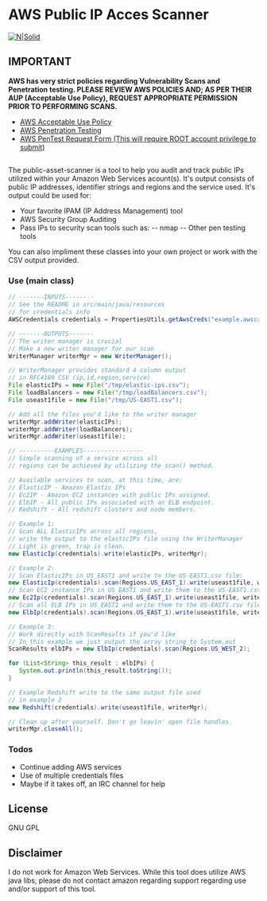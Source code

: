 # AWS Public IP Acces Scanner

[![N|Solid](http://adtheorent.com/v2/wp-content/uploads/2016/12/adtLogoSmall.png )](http://www.adtheorent.com)

## IMPORTANT
**AWS has very strict policies regarding Vulnerability Scans and Penetration testing. 
PLEASE REVIEW AWS POLICIES AND; AS PER THEIR AUP (Acceptable Use Policy), REQUEST APPROPRIATE PERMISSION PRIOR TO PERFORMING SCANS.**
* [AWS Acceptable Use Policy](https://aws.amazon.com/aup/)
* [AWS Penetration Testing](https://aws.amazon.com/security/penetration-testing/)
* [AWS PenTest Request Form (This will require ROOT account privilege to submit)](https://aws.amazon.com/forms/penetration-testing-request?catalog=true&isauthcode=true)
##

The public-asset-scanner is a tool to help you audit and track public IPs utilized within your Amazon Web Services acount(s). It's output consists of public IP addresses, identifier strings and regions and the service used. It's output could be used for:
  - Your favorite IPAM (IP Address Management) tool
  - AWS Security Group Auditing
  - Pass IPs to security scan tools such as:
  -- nmap
  -- Other pen testing tools

You can also impliment these classes into your own project or work with the CSV output provided.

### Use (main class)
```java
// -------INPUTS--------
// See the README in src/main/java/resources
// for credentials info
AWSCredentials credentials = PropertiesUtils.getAwsCreds("example.awscredentials.properties");

// -------OUTPUTS-------
// The writer manager is crucial
// Make a new writer manager for our scan
WriterManager writerMgr = new WriterManager();

// WriterManager provides standard 4 column output
// in RFC4180 CSV (ip,id,region,service)
File elasticIPs = new File("/tmp/elastic-ips.csv");
File loadBalancers = new File("/tmp/loadBalancers.csv");
File useast1file = new File("/tmp/US-EAST1.csv");

// Add all the files you'd like to the writer manager
writerMgr.addWriter(elasticIPs);
writerMgr.addWriter(loadBalancers);
writerMgr.addWriter(useast1file);

// ----------EXAMPLES-----------------
// Simple scanning of a service across all
// regions can be achieved by utilizing the scan() method.

// Available services to scan, at this time, are:
// ElasticIP - Amazon Elastic IPs
// Ec2IP - Amazon EC2 instances with public IPs assigned.
// ElbIP - All public IPs associated with an ELB endpoint.
// Redshift - All redshift clusters and node members.

// Example 1:
// Scan ALL ElasticIPs across all regions,
// write the output to the elasticIPs file using the WriterManager
// Light is green, trap is clean.
new ElasticIp(credentials).write(elasticIPs, writerMgr);

// Example 2:
// Scan ElasticIPs in US_EAST1 and write to the US-EAST1.csv file:
new ElasticIp(credentials).scan(Regions.US_EAST_1).write(useast1file, writerMgr);
// Scan EC2 instance IPs in US_EAST1 and write them to the US-EAST1.csv file:
new Ec2Ip(credentials).scan(Regions.US_EAST_1).write(useast1file, writerMgr);
// Scan all ELB IPs in US_EAST1 and write them to the US-EAST1.csv file:
new ElbIp(credentials).scan(Regions.US_EAST_1).write(useast1file, writerMgr);

// Example 3:
// Work directly with ScanResults if you'd like
// In this example we just output the array string to System.out
ScanResults elbIPs = new ElbIp(credentials).scan(Regions.US_WEST_2);

for (List<String> this_result : elbIPs) {
   System.out.println(this_result.toString());
}

// Example Redshift write to the same output file used
// in example 2
new Redshift(credentials).write(useast1file, writerMgr);

// Clean up after yourself. Don't go leavin' open file handles.
writerMgr.closeAll();
```

### Todos

 - Continue adding AWS services
 - Use of multiple credentials files
 - Maybe if it takes off, an IRC channel for help

License
----

GNU GPL

Disclaimer
----
I do not work for Amazon Web Services. While this tool does utilize AWS java libs, please do not contact amazon regarding support regarding use and/or support of this tool.
